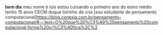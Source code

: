 **bom dia**
meu nome é luis 
estou cursando o primeiro ano do esino mèdio
tenho 15 anos
CECM duque 
loirinho de cria
[sou estudante de pensamento computacional]https://blog.conexia.com.br/pensamento-computacional/#:~:text=O%20que%20%C3%A9%20pensamento%20computacional,forma%20cr%C3%ADtica%2C%2
